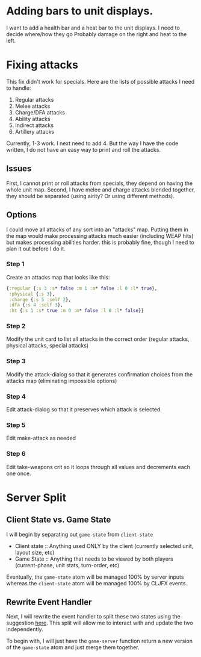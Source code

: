 # Adding bars to unit displays.
I want to add a health bar and a heat bar to the unit displays. I need to decide where/how they go
Probably damage on the right and heat to the left.

# Fixing attacks
This fix didn't work for specials. Here are the lists of possible attacks I need to handle:
1) Regular attacks
2) Melee attacks
3) Charge/DFA attacks
4) Ability attacks
5) Indirect attacks
6) Artillery attacks

Currently, 1-3 work. I next need to add 4. But the way I have the code written, I do not have an easy way to print and roll the attacks.

## Issues
First, I cannot print or roll attacks from specials, they depend on having the whole unit map.
Second, I have melee and charge attacks blended together, they should be separated (using airity? Or using different methods).

## Options
I could move all attacks of any sort into an "attacks" map. Putting them in the map would make processing attacks much easier (including WEAP hits) but makes processing abilities harder.
this is probably fine, though I need to plan it out before I do it.

### Step 1
Create an attacks map that looks like this:
```clojure
{:regular {:s 3 :s* false :m 1 :m* false :l 0 :l* true}, 
 :physical {:s 3}, 
 :charge {:s 5 :self 2}, 
 :dfa {:s 4 :self 3}, 
 :ht {:s 1 :s* true :m 0 :m* false :l 0 :l* false}}
```

### Step 2
Modify the unit card to list all attacks in the correct order (regular attacks, physical attacks, special attacks)

### Step 3
Modify the attack-dialog so that it generates confirmation choices from the attacks map (eliminating impossible options)

### Step 4
Edit attack-dialog so that it preserves which attack is selected.

### Step 5
Edit make-attack as needed

### Step 6
Edit take-weapons crit so it loops through all values and decrements each one once.

# Server Split
## Client State vs. Game State
I will begin by separating out `game-state` from `client-state`

- Client state :: Anything used ONLY by the client (currently selected unit, layout size, etc)
- Game State :: Anything that needs to be viewed by both players (current-phase, unit stats, turn-order, etc)

Eventually, the `game-state` atom will be managed 100% by server inputs whereas the `client-state` atom will be managed 100% by CLJFX events.
## Rewrite Event Handler
Next, I will rewrite the event handler to split these two states using the suggestion [here](https://www.perplexity.ai/search/i-have-a-clojure-project-at-ht-spbldjhaTuKNWAorOBk_Ng). This split will allow me to interact with and update the two independently.

To begin with, I will just have the `game-server` function return a new version of the `game-state` atom and just merge them together.
